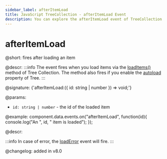 ```yaml
---
sidebar_label: afterItemLoad
title: JavaScript TreeCollection - afterItemLoad Event 
description: You can explore the afterItemLoad event of TreeCollection in the documentation of the DHTMLX JavaScript UI library. Browse developer guides and API reference, try out code examples and live demos, and download a free 30-day evaluation version of DHTMLX Suite.
---
```


# afterItemLoad

@short: fires after loading an item

@descr:
:::info
The event fires when you load items via the <a href="../treecollection_loaditems_method/">loadItems()</a> method of Tree Collection. The method also fires if you enable the <a href="../../../tree/api/tree_autoload_config">autoload</a> property of Tree.
:::

@signature: {'afterItemLoad:({ id: string | number }) => void;'}

@params:
- `id: string | number` - the id of the loaded item

@example:
component.data.events.on("afterItemLoad", function(id){
	console.log("An ", id, " item is loaded");
});

@descr: 

:::info
In case of error, the [loadError](tree_collection/api/treecollection_loaderror_event.md) event will fire.
:::

@changelog: added in v8.0
